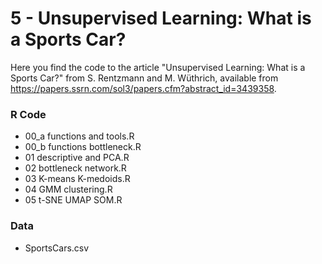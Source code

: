 # 5 - Unsupervised Learning: What is a Sports Car?

Here you find the code to the article "Unsupervised Learning: What is a Sports Car?" from S. Rentzmann and M. Wüthrich,
available from https://papers.ssrn.com/sol3/papers.cfm?abstract_id=3439358.


### R Code
- 00_a functions and tools.R
- 00_b functions bottleneck.R
- 01 descriptive and PCA.R
- 02 bottleneck network.R
- 03 K-means K-medoids.R
- 04 GMM clustering.R
- 05 t-SNE UMAP SOM.R

### Data
- SportsCars.csv
